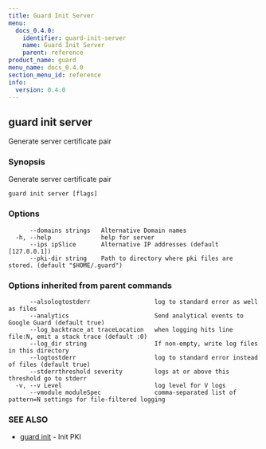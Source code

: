 ```yaml
---
title: Guard Init Server
menu:
  docs_0.4.0:
    identifier: guard-init-server
    name: Guard Init Server
    parent: reference
product_name: guard
menu_name: docs_0.4.0
section_menu_id: reference
info:
  version: 0.4.0
---
```


## guard init server

Generate server certificate pair

### Synopsis

Generate server certificate pair

```
guard init server [flags]
```

### Options

```
      --domains strings   Alternative Domain names
  -h, --help              help for server
      --ips ipSlice       Alternative IP addresses (default [127.0.0.1])
      --pki-dir string    Path to directory where pki files are stored. (default "$HOME/.guard")
```

### Options inherited from parent commands

```
      --alsologtostderr                  log to standard error as well as files
      --analytics                        Send analytical events to Google Guard (default true)
      --log_backtrace_at traceLocation   when logging hits line file:N, emit a stack trace (default :0)
      --log_dir string                   If non-empty, write log files in this directory
      --logtostderr                      log to standard error instead of files (default true)
      --stderrthreshold severity         logs at or above this threshold go to stderr
  -v, --v Level                          log level for V logs
      --vmodule moduleSpec               comma-separated list of pattern=N settings for file-filtered logging
```

### SEE ALSO

* [guard init](/docs/0.4.0/reference/guard_init)	 - Init PKI

